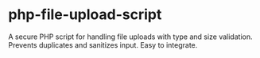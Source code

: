 # php-file-upload-script
A secure PHP script for handling file uploads with type and size validation. Prevents duplicates and sanitizes input. Easy to integrate.
